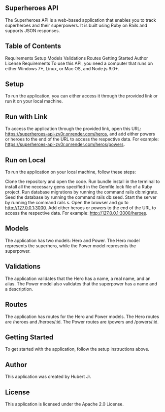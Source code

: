 ## Superheroes API
The Superheroes API is a web-based application that enables you to track superheroes and their superpowers. It is built using Ruby on Rails and supports JSON responses.

## Table of Contents
Requirements
Setup
Models
Validations
Routes
Getting Started
Author
License
Requirements
To use this API, you need a computer that runs on either Windows 7+, Linux, or Mac OS, and Node.js 9.0+.

## Setup
To run the application, you can either access it through the provided link or run it on your local machine.

## Run with Link
To access the application through the provided link, open this URL: https://superheroes-api-zv0r.onrender.com/heros, and add either powers or heroes to the end of the URL to access the respective data. For example: https://superheroes-api-zv0r.onrender.com/heros/powers.

## Run on Local
To run the application on your local machine, follow these steps:

Clone the repository and open the code.
Run bundle install in the terminal to install all the necessary gems specified in the Gemfile.lock file of a Ruby project.
Run database migrations by running the command rails db:migrate.
Seed the database by running the command rails db:seed.
Start the server by running the command rails s.
Open the browser and go to http://127.0.0.1:3000.
Add either heroes or powers to the end of the URL to access the respective data. For example: http://127.0.0.1:3000/heroes.
## Models
The application has two models: Hero and Power. The Hero model represents the superhero, while the Power model represents the superpower.

## Validations
The application validates that the Hero has a name, a real name, and an alias. The Power model also validates that the superpower has a name and a description.

## Routes
The application has routes for the Hero and Power models. The Hero routes are /heroes and /heroes/:id. The Power routes are /powers and /powers/:id.

## Getting Started
To get started with the application, follow the setup instructions above.

## Author
This application was created by Hubert Jr.

## License
This application is licensed under the Apache 2.0 License.
